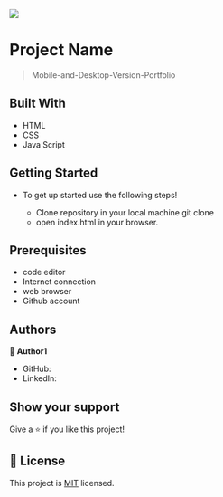 ![](https://img.shields.io/badge/Microverse-blueviolet)

# Project Name

> Mobile-and-Desktop-Version-Portfolio


## Built With

- HTML
- CSS
- Java Script

## Getting Started
  - To get up started use the following steps!
     
    - Clone repository in your local machine git clone 
    - open index.html in your browser.

## Prerequisites

- code editor
- Internet connection
- web browser
- Github account

## Authors

👤 **Author1**

- GitHub: 
- LinkedIn: 

## Show your support

Give a ⭐️ if you like this project!

## 📝 License

This project is [MIT](./MIT.md) licensed.
